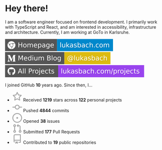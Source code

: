 # Hey there!

I am a software engineer focused on frontend development. I primarily work with TypeScript and React, and am interested in accessibility, infrastructure and architecture. Currently, I am working at GoTo in Karlsruhe.

[![Homepage](./icons/homepage.svg)](https://lukasbach.com)
[![Medium Blog](./icons/medium.svg)](https://medium.com/@lukasbach)
[![My Projects](./icons/projects.svg)](https://lukasbach.com/projects)

I joined GitHub **10** years ago. Since then, I...

- ![](./icons/star.svg) Received **1219** stars across **122** personal projects
- ![](./icons/commit.svg) Pushed **4844** commits
- ![](./icons/issues.svg) Opened **38** issues
- ![](./icons/pr.svg) Submitted **177** Pull Requests
- ![](./icons/repo.svg) Contributed to **19** public repositories
